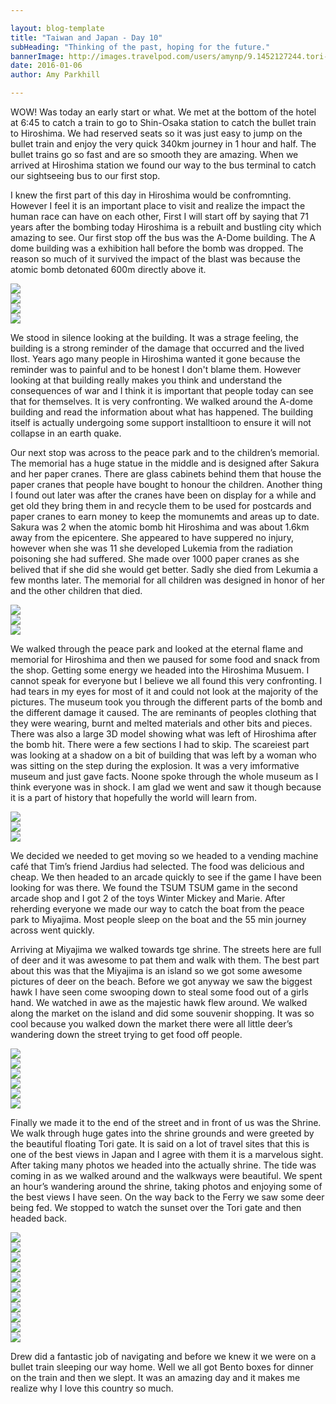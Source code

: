 ```yaml
---

layout: blog-template
title: "Taiwan and Japan - Day 10"
subHeading: "Thinking of the past, hoping for the future."
bannerImage: http://images.travelpod.com/users/amynp/9.1452127244.tori-gate.jpg
date: 2016-01-06
author: Amy Parkhill

---
```


WOW! Was today an early start or what. We met at the bottom of the hotel at 6:45 to catch a train to go to Shin-Osaka station to catch the bullet train to Hiroshima. We had reserved seats so it was just easy to jump on the bullet train and enjoy the very quick 340km journey in 1 hour and half. The bullet trains go so fast and are so smooth they are amazing. When we arrived at Hiroshima station we found our way to the bus terminal to catch our sightseeing bus to our first stop.

I knew the first part of this day in Hiroshima would be confromnting. However I feel it is an important place to visit and realize the impact the human race can have on each other,  First I will start off by saying that 71 years after the bombing today Hiroshima is a rebuilt and bustling city which amazing to see. Our first stop off the bus was the A-Dome building.  The A dome building was a exhibition hall before the bomb was dropped. The reason so much of it survived the impact of the blast was because the atomic bomb detonated 600m directly above it. 

<div class="center-image"><img src="http://images.travelpod.com/users/amynp/9.1452127244.a-bomb-dome.jpg" /></div>
<div class="center-image"><img src="http://images.travelpod.com/users/amynp/9.1452127244.plaque.jpg" /></div>
<div class="center-image"><img src="http://images.travelpod.com/users/amynp/9.1452127244.hiroshima.jpg" /></div>
<div class="center-image"><img src="http://images.travelpod.com/users/amynp/9.1452127244.1-a-bomb-dome.jpg" /></div>

We stood in silence looking at the building. It was a strage feeling,  the building is a strong reminder of the damage that occurred and the lived llost. Years ago many people in Hiroshima wanted it gone because the reminder was to painful and to be honest I don't blame them. However looking at that building really makes you think and understand the consequences of war and I think it is important that people today can see that for themselves. It is very confronting. We walked around the A-dome building and read the information about what has happened. The building itself is actually undergoing  some support installtioon to ensure it will not collapse in an earth quake.

Our next stop was across to the peace park and to the children’s memorial. The memorial has a huge statue in the middle and is designed after Sakura and her paper cranes. There are glass cabinets behind them that house the paper cranes that people have bought to honour the children. Another thing I found out later was after the cranes have been on display for a while and get old they bring them in and recycle them to be used for postcards and paper cranes to earn money to keep the momunemts and areas up to date.  Sakura was 2 when the atomic bomb hit Hiroshima and was about 1.6km away from the epicentere. She appeared to have suppered no injury, however when she was 11 she developed Lukemia from the radiation poisoning she had suffered. She made over 1000 paper cranes as she belived that if she did she would get better. Sadly she died from Lekumia a few months later. The memorial for all children was designed in honor of her and the other children that died.

<div class="center-image"><img src="http://images.travelpod.com/users/amynp/9.1452127244.donated-paper-cranes.jpg" /></div>
<div class="center-image"><img src="http://images.travelpod.com/users/amynp/9.1452127244.childrens-memorial.jpg" /></div>
<div class="center-image"><img src="http://images.travelpod.com/users/amynp/9.1452127244.view-from-museum.jpg" /></div>

We walked through the peace park and looked at the eternal flame and memorial for Hiroshima and then we paused for some food and snack from the shop. Getting some energy we headed into the Hiroshima Musuem. I cannot speak for everyone but I believe we all found this very confronting. I had tears in my eyes for most of it and could not look at the majority of the pictures. The museum took you through the different parts of the bomb and the different damage it caused. The are reminants of peoples clothing that they were wearing, burnt and melted materials and other bits and pieces. There was also a large 3D model showing what was left of Hiroshima after the bomb hit. There were a few sections I had to skip. The scareiest part was looking at a shadow on a bit of building that was left by a woman who was sitting on the step during the explosion.  It was a very imformative museum and just gave facts. Noone spoke through the whole museum as I think everyone was in shock. I am glad we went and saw it though because it is a part of history that hopefully the world will learn from.

<div class="center-image"><img src="http://images.travelpod.com/users/amynp/9.1452127244.the-bomb.jpg" /></div>
<div class="center-image"><img src="http://images.travelpod.com/users/amynp/9.1452127244.burnt-bike-and-helmet.jpg" /></div>
<div class="center-image"><img src="http://images.travelpod.com/users/amynp/9.1452127244.what-was-left-of-clothes.jpg" /></div>

We decided we needed to get moving so we headed to a vending machine café that Tim’s friend Jardius had selected. The food was delicious and cheap. We then headed to an arcade quickly to see if the game I have been looking for was there. We found the TSUM TSUM game in the second arcade shop and I got 2 of the toys Winter Mickey and Marie. After reherding everyone we made our way to catch the boat from the peace park to Miyajima. Most people sleep on the boat and the 55 min journey across went quickly. 

Arriving at Miyajima we walked towards tge shrine. The streets here are full of deer and it was awesome to pat them and  walk with them. The best part about this was that the Miyajima is an island so we got some awesome pictures of deer on the beach. Before we got anyway we saw the biggest hawk I have seen come swooping down to steal some food out of a girls hand. We watched in awe as the majestic hawk flew around. We walked along the market on the island and did some souvenir shopping. It was so cool because you walked down the market there were all little deer’s wandering down the street trying to get food off people. 

<div class="center-image"><img src="http://images.travelpod.com/users/amynp/9.1452127244.steve-and-a-deer.jpg" /></div>
<div class="center-image"><img src="http://images.travelpod.com/users/amynp/9.1452127244.anthony-and-rubbish-deer.jpg" /></div>
<div class="center-image"><img src="http://images.travelpod.com/users/amynp/9.1452127244.cutie.jpg" /></div>
<div class="center-image"><img src="http://images.travelpod.com/users/amynp/9.1452127244.deer-in-the-market.jpg" /></div>
<div class="center-image"><img src="http://images.travelpod.com/users/amynp/9.1452127244.drew.jpg" /></div>
<div class="center-image"><img src="http://images.travelpod.com/users/amynp/9.1452127244.1-drew.jpg" /></div>

Finally we made it to the end of the street and in front of us was the Shrine. We walk through huge gates into the shrine grounds and were greeted by the beautiful floating Tori gate. It is said on a lot of travel sites that this is one of the best views in Japan and I agree with them it is a marvelous sight. After taking many photos we headed into the actually shrine. The tide was coming in as we walked around and the walkways were beautiful. We spent an hour’s wandering around the shrine, taking photos and enjoying some of the best views I have seen. On the way back to the Ferry we saw some deer being fed.  We stopped to watch the sunset over the Tori gate and then headed back.

<div class="center-image"><img src="http://images.travelpod.com/users/amynp/9.1452127244.entrance-to-shrine.jpg" /></div>
<div class="center-image"><img src="http://images.travelpod.com/users/amynp/9.1452127244.group-photo.jpg" /></div>
<div class="center-image"><img src="http://images.travelpod.com/users/amynp/9.1452127244.deer-on-a-beach.jpg" /></div>
<div class="center-image"><img src="http://images.travelpod.com/users/amynp/9.1452127244.lobada.jpg" /></div>
<div class="center-image"><img src="http://images.travelpod.com/users/amynp/9.1452127244.us-and-the-gate.jpg" /></div>
<div class="center-image"><img src="http://images.travelpod.com/users/amynp/9.1452127244.drew-and-dani-and-a-deer.jpg" /></div>
<div class="center-image"><img src="http://images.travelpod.com/users/amynp/9.1452127244.lanterns.jpg" /></div>
<div class="center-image"><img src="http://images.travelpod.com/users/amynp/9.1452127244.the-walkways.jpg" /></div>
<div class="center-image"><img src="http://images.travelpod.com/users/amynp/9.1452127244.too-short.jpg" /></div>
<div class="center-image"><img src="http://images.travelpod.com/users/amynp/9.1452127244.tim-and-i.jpg" /></div>
<div class="center-image"><img src="http://images.travelpod.com/users/amynp/9.1452127244.tori-gate-at-ngiht.jpg" /></div>

Drew did a fantastic job of navigating and before we knew it we were on a bullet train sleeping our way home.  Well we all got Bento boxes for dinner on the train and then we slept. It was an amazing day and it makes me realize why I love this country so much.
